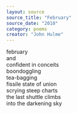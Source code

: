 ```yaml
---
layout: source
source_title: "February"
source_date: "2010"
category: poems
creator: "John Hulme"
---
```


february  
and  
confident in conceits  
boondoggling  
tea-bagging  
fissile state of union  
scrying steep charts  
the last shuttle climbs  
into the darkening sky  
